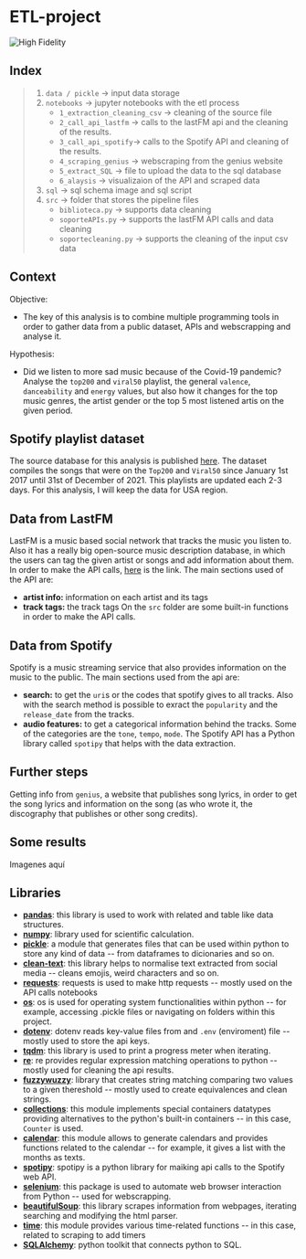 # ETL-project

![High Fidelity](https://64.media.tumblr.com/da7235613f6fe6292360d74d410ece3b/01bebaf99b141ae6-a4/s500x750/1070b19f89a4cc2c1b3420495fb027fcfb1acc9f.gif)
<!-- “What came first, the music or the misery? People worry about kids playing with guns, or watching violent videos, that some sort of culture of violence will take them over. Nobody worries about kids listening to thousands, literally thousands of songs about heartbreak, rejection, pain, misery and loss. Did I listen to pop music because I was miserable? Or was I miserable because I listened to pop music?"-->

## Index

> 1. `data / pickle` -> input data storage
> 2. `notebooks` -> jupyter notebooks with the etl process
>       - `1_extraction_cleaning_csv` -> cleaning of the source file
>       - `2_call_api_lastfm` -> calls to the lastFM api and the cleaning of the results.
>       - `3_call_api_spotify`-> calls to the Spotify API and cleaning of the results.
>       - `4_scraping_genius` -> webscraping from the genius website
>       - `5_extract_SQL` -> file to upload the data to the sql database
>       - `6_alaysis` -> visualizaion of the API and scraped data
> 3. `sql` -> sql schema image and sql script
> 4. `src` -> folder that stores the pipeline files
>       - `biblioteca.py` -> supports data cleaning
>       - `soporteAPIs.py` -> supports the lastFM API calls and data cleaning
>       - `soportecleaning.py` -> supports the cleaning of the input csv data

## Context

Objective: 
- The key of this analysis is to combine multiple programming tools in order to gather data from a public dataset, APIs and webscrapping and analyse it.

Hypothesis:
- Did we listen to more sad music because of the Covid-19 pandemic? Analyse the `top200` and `viral50` playlist, the general `valence`, `danceability` and `energy` values, but also how it changes for the top music genres, the artist gender or the top 5 most listened artis on the given period. 

## Spotify playlist dataset 

The source database for this analysis is published [here](https://www.kaggle.com/datasets/dhruvildave/spotify-charts). The dataset compiles the songs that were on the `Top200` and `Viral50` since January 1st 2017 until 31st of December of 2021. This playlists are updated each 2-3 days. For this analysis, I will keep the data for USA region.

## Data from LastFM 

LastFM is a music based social network that tracks the music you listen to. Also it has a really big open-source music description database, in which the users can tag the given artist or songs and add information about them. In order to make the API calls, [here](https://ws.audioscrobbler.com/2.0/) is the link. The main sections used of the API are:
- **artist info:** information on each artist and its tags
- **track tags:** the track tags
On the `src` folder are some built-in functions in order to make the API calls.

## Data from Spotify

Spotify is a music streaming service that also provides information on the music to the public.
The main sections used from the api are:
- **search:** to get the `uri`s or the codes that spotify gives to all tracks. Also with the search method is possible to exract the `popularity` and the `release_date` from the tracks.
- **audio features:** to get a categorical information behind the tracks. Some of the categories are the `tone`, `tempo`, `mode`.
The Spotify API has a Python library called `spotipy` that helps with the data extraction.

## Further steps

Getting info from `genius`, a website that publishes song lyrics, in order to get the song lyrics and information on the song (as who wrote it, the discography that publishes or other song credits).

## Some results

Imagenes aquí

## Libraries

- [**pandas**](https://pypi.org/project/pandas/): this library is used to work with related and table like data structures.
- [**numpy**](https://pypi.org/project/numpy/): library used for scientific calculation.
- [**pickle**](https://docs.python.org/3/library/pickle.html): a module that generates files that can be used within python to store any kind of data -- from dataframes to dicionaries and so on.
- [**clean-text**](https://pypi.org/project/clean-text/): this library helps to normalise text extracted from social media -- cleans emojis, weird characters and so on.
- [**requests**](https://pypi.org/project/requests/): requests is used to make http requests -- mostly used on the API calls notebooks
- [**os**](https://docs.python.org/es/3.10/library/os.html): os is used for operating system functionalities within python -- for example, accessing .pickle files or navigating on folders within this project.
- [**dotenv**](https://pypi.org/project/python-dotenv/): dotenv reads key-value files from and `.env` (enviroment) file -- mostly used to store the api keys.
- [**tqdm**](https://pypi.org/project/tqdm/): this library is used to print a progress meter when iterating.
- [**re**](https://docs.python.org/3/library/re.html): re provides regular expression matching operations to python -- mostly used for cleaning the api results.
- [**fuzzywuzzy**](https://pypi.org/project/fuzzywuzzy/): library that creates string matching comparing two values to a given thereshold -- mostly used to create equivalences and clean strings.
- [**collections**](https://docs.python.org/3/library/collections.html): this module implements special containers datatypes providing alternatives to the python's built-in containers -- in this case, `Counter` is used.
- [**calendar**](https://docs.python.org/3/library/calendar.html): this module allows to generate calendars and provides functions related to the calendar -- for example, it gives a list with the months as texts.
- [**spotipy**](https://spotipy.readthedocs.io/en/2.22.0/): spotipy is a python library for maiking api calls to the Spotify web API.
- [**selenium**](https://pypi.org/project/selenium/): this package is used to automate web browser interaction from Python -- used for webscrapping.
- [**beautifulSoup**](https://pypi.org/project/beautifulsoup4/): this library scrapes information from webpages, iterating searching and modifying the html parser.
- [**time**](https://docs.python.org/3/library/time.html): this module provides various time-related functions -- in this case, related to scraping to add timers
- [**SQLAlchemy**](https://pypi.org/project/SQLAlchemy/): python toolkit that connects python to SQL.

<!--Se extrae la siguiente información:
- información de los géneros musicales de las canciones
- información de los génmeros musicales de los artistas
- información sobre los artistas
- información sobre las canciones seleccionadas
    - duración en ms
    - duración en minutos
    - nivel de acústica
    - nivel de energía
    - nivel de instrumentalidad
    - tono de las canciones
    - como de en directo es la grabación
    - nivel de sonido (en dbs)
    - modo (si es mayor/menor)
    - cantidad de "discurso" que hay en un tema -> es decir, si se trata de una pista hablada, recitada...
    - tempo de la cación en bpms
    - valence, una forma de valorar como de positivas son las canciones (cuanto mejor mayor de valence que tengan) o negativas (valor de valence más bajo)
- se extraen las letras
- se analiza el significado de las letras
- se extrae la fecha de publicación de las canciones

El objetivo de este análisis es extraer la información de la lista de los más escuchados. 
- ver los artistas más escuchados por cantidad de streams.
- los géneros más populares por cantidad de streams.
- recorrido de los artistas más escuchados en las listas.
- ver cuales son los géneros más escuchados.
- ver como evoluciona una canción en el top200 a lo largo del tiempo-->
